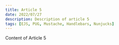 ```yaml
---
title: Article 5
date: 2022/07/27
description: Description of article 5
tags: [EJS, PUG, Mustache, Handlebars, Nunjucks]
---
```


Content of Article 5
